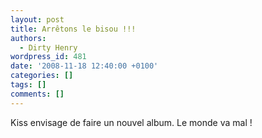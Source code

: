 ```yaml
---
layout: post
title: Arrêtons le bisou !!!
authors:
  - Dirty Henry
wordpress_id: 481
date: '2008-11-18 12:40:00 +0100'
categories: []
tags: []
comments: []
---
```

Kiss envisage de faire un nouvel album. Le monde va mal !
